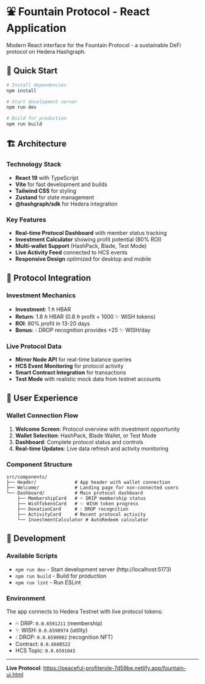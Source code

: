 # ⛲ Fountain Protocol - React Application

Modern React interface for the Fountain Protocol - a sustainable DeFi protocol on Hedera Hashgraph.

## 🚀 Quick Start

```bash
# Install dependencies
npm install

# Start development server
npm run dev

# Build for production
npm run build
```

## 🏗️ Architecture

### Technology Stack
- **React 19** with TypeScript
- **Vite** for fast development and builds  
- **Tailwind CSS** for styling
- **Zustand** for state management
- **@hashgraph/sdk** for Hedera integration

### Key Features
- **Real-time Protocol Dashboard** with member status tracking
- **Investment Calculator** showing profit potential (80% ROI)
- **Multi-wallet Support** (HashPack, Blade, Test Mode)
- **Live Activity Feed** connected to HCS events
- **Responsive Design** optimized for desktop and mobile

## 🌊 Protocol Integration

### Investment Mechanics
- **Investment**: 1 ℏ HBAR  
- **Return**: 1.8 ℏ HBAR (0.8 ℏ profit + 1000 ✨ WISH tokens)
- **ROI**: 80% profit in 13-20 days
- **Bonus**: 💧 DROP recognition provides +25 ✨ WISH/day

### Live Protocol Data
- **Mirror Node API** for real-time balance queries
- **HCS Event Monitoring** for protocol activity
- **Smart Contract Integration** for transactions  
- **Test Mode** with realistic mock data from testnet accounts

## 📱 User Experience

### Wallet Connection Flow
1. **Welcome Screen**: Protocol overview with investment opportunity
2. **Wallet Selection**: HashPack, Blade Wallet, or Test Mode  
3. **Dashboard**: Complete protocol status and controls
4. **Real-time Updates**: Live data refresh and activity monitoring

### Component Structure
```
src/components/
├── Header/              # App header with wallet connection
├── Welcome/             # Landing page for non-connected users
└── Dashboard/           # Main protocol dashboard
    ├── MembershipCard   # 💦 DRIP membership status
    ├── WishTokensCard   # ✨ WISH token progress  
    ├── DonationCard     # 💧 DROP recognition
    ├── ActivityCard     # Recent protocol activity
    └── InvestmentCalculator # AutoRedeem calculator
```

## 🔧 Development

### Available Scripts
- `npm run dev` - Start development server (http://localhost:5173)
- `npm run build` - Build for production
- `npm run lint` - Run ESLint

### Environment
The app connects to Hedera Testnet with live protocol tokens:
- 💦 DRIP: `0.0.6591211` (membership)  
- ✨ WISH: `0.0.6590974` (utility)
- 💧 DROP: `0.0.6590982` (recognition NFT)
- Contract: `0.0.6600522`
- HCS Topic: `0.0.6591043`

---

**Live Protocol**: https://peaceful-profiterole-7d59be.netlify.app/fountain-ui.html
```
